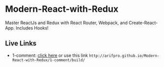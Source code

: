 # Modern-React-with-Redux
Master ReactJs and Redux with React Router, Webpack, and Create-React-App. Includes Hooks!

## Live Links

- 1-comment: [click here](http://arifpro.github.io/Modern-React-with-Redux/1-comment/build) or use this link `http://arifpro.github.io/Modern-React-with-Redux/1-comment/build/`
